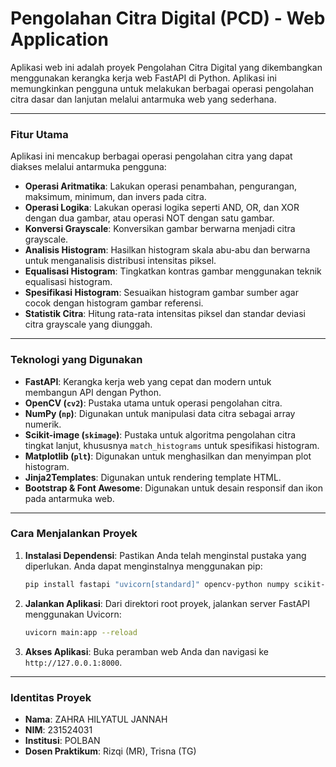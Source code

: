 # Pengolahan Citra Digital (PCD) - Web Application

Aplikasi web ini adalah proyek Pengolahan Citra Digital yang dikembangkan menggunakan kerangka kerja web FastAPI di Python. Aplikasi ini memungkinkan pengguna untuk melakukan berbagai operasi pengolahan citra dasar dan lanjutan melalui antarmuka web yang sederhana.

-----

### Fitur Utama

Aplikasi ini mencakup berbagai operasi pengolahan citra yang dapat diakses melalui antarmuka pengguna:

  * **Operasi Aritmatika**: Lakukan operasi penambahan, pengurangan, maksimum, minimum, dan invers pada citra.
  * **Operasi Logika**: Lakukan operasi logika seperti AND, OR, dan XOR dengan dua gambar, atau operasi NOT dengan satu gambar.
  * **Konversi Grayscale**: Konversikan gambar berwarna menjadi citra grayscale.
  * **Analisis Histogram**: Hasilkan histogram skala abu-abu dan berwarna untuk menganalisis distribusi intensitas piksel.
  * **Equalisasi Histogram**: Tingkatkan kontras gambar menggunakan teknik equalisasi histogram.
  * **Spesifikasi Histogram**: Sesuaikan histogram gambar sumber agar cocok dengan histogram gambar referensi.
  * **Statistik Citra**: Hitung rata-rata intensitas piksel dan standar deviasi citra grayscale yang diunggah.

-----

### Teknologi yang Digunakan

  * **FastAPI**: Kerangka kerja web yang cepat dan modern untuk membangun API dengan Python.
  * **OpenCV (`cv2`)**: Pustaka utama untuk operasi pengolahan citra.
  * **NumPy (`np`)**: Digunakan untuk manipulasi data citra sebagai array numerik.
  * **Scikit-image (`skimage`)**: Pustaka untuk algoritma pengolahan citra tingkat lanjut, khususnya `match_histograms` untuk spesifikasi histogram.
  * **Matplotlib (`plt`)**: Digunakan untuk menghasilkan dan menyimpan plot histogram.
  * **Jinja2Templates**: Digunakan untuk rendering template HTML.
  * **Bootstrap & Font Awesome**: Digunakan untuk desain responsif dan ikon pada antarmuka web.

-----

### Cara Menjalankan Proyek

1.  **Instalasi Dependensi**: Pastikan Anda telah menginstal pustaka yang diperlukan. Anda dapat menginstalnya menggunakan pip:
    ```bash
    pip install fastapi "uvicorn[standard]" opencv-python numpy scikit-image matplotlib
    ```
2.  **Jalankan Aplikasi**: Dari direktori root proyek, jalankan server FastAPI menggunakan Uvicorn:
    ```bash
    uvicorn main:app --reload
    ```
3.  **Akses Aplikasi**: Buka peramban web Anda dan navigasi ke `http://127.0.0.1:8000`.

-----

### Identitas Proyek

  * **Nama**: ZAHRA HILYATUL JANNAH
  * **NIM**: 231524031
  * **Institusi**: POLBAN
  * **Dosen Praktikum**: Rizqi (MR), Trisna (TG)
